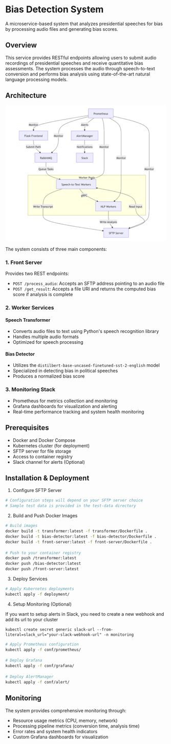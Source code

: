 
# Bias Detection System

A microservice-based system that analyzes presidential speeches for bias by processing audio files and generating bias scores.

## Overview

This service provides RESTful endpoints allowing users to submit audio recordings of presidential speeches and receive quantitative bias assessments. The system processes the audio through speech-to-text conversion and performs bias analysis using state-of-the-art natural language processing models.

## Architecture

![System Architecture](architecture.png)

The system consists of three main components:

### 1. Front Server

Provides two REST endpoints:
- `POST /process_audio`: Accepts an SFTP address pointing to an audio file
- `POST /get_result`: Accepts a file URI and returns the computed bias score if analysis is complete

### 2. Worker Services

#### Speech Transformer
- Converts audio files to text using Python's speech recognition library
- Handles multiple audio formats
- Optimized for speech processing

#### Bias Detector
- Utilizes the `distilbert-base-uncased-finetuned-sst-2-english` model
- Specialized in detecting bias in political speeches
- Produces a normalized bias score

### 3. Monitoring Stack
- Prometheus for metrics collection and monitoring
- Grafana dashboards for visualization and alerting
- Real-time performance tracking and system health monitoring

## Prerequisites

- Docker and Docker Compose
- Kubernetes cluster (for deployment)
- SFTP server for file storage
- Access to container registry
- Slack channel for alerts (Optional)

## Installation & Deployment

1. Configure SFTP Server
```bash
# Configuration steps will depend on your SFTP server choice
# Sample test data is provided in the test-data directory
```

2. Build and Push Docker Images
```bash
# Build images
docker build -t transformer:latest -f transformer/Dockerfile .
docker build -t bias-detector:latest -f bias-detector/Dockerfile .
docker build -t front-server:latest -f front-server/Dockerfile .

# Push to your container registry
docker push /transformer:latest
docker push /bias-detector:latest
docker push /front-server:latest
```

3. Deploy Services
```bash
# Apply Kubernetes deployments
kubectl apply -f deployment/
```

4. Setup Monitoring (Optional)

If you want to setup alerts in Slack, you need to create a new webhook and add its url to your cluster
```
kubectl create secret generic slack-url --from-literal=slack_url="your-slack-webhook-url" -n monitoring
```
```bash
# Apply Prometheus configuration
kubectl apply -f conf/prometheus/

# Deploy Grafana
kubectl apply -f conf/grafana/

# Deploy AlertManager
kubectl apply -f conf/alert/
```

## Monitoring

The system provides comprehensive monitoring through:
- Resource usage metrics (CPU, memory, network)
- Processing pipeline metrics (conversion time, analysis time)
- Error rates and system health indicators
- Custom Grafana dashboards for visualization